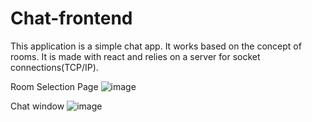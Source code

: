 # Chat-frontend

This application is a simple chat app. It works based on the concept of rooms. It is made with react and relies on a server for socket connections(TCP/IP). 

Room Selection Page
![image](https://user-images.githubusercontent.com/76863803/193858006-005b0b69-2de8-454f-8da4-2bdf90100c65.png)

Chat window
![image](https://user-images.githubusercontent.com/76863803/193858095-cc7e0f64-d059-4489-ad8b-ed552bf1ea9c.png)
